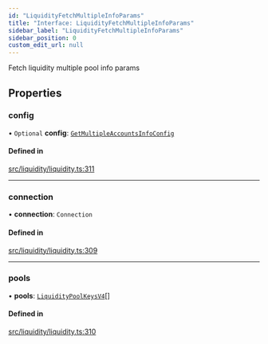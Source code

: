 ```yaml
---
id: "LiquidityFetchMultipleInfoParams"
title: "Interface: LiquidityFetchMultipleInfoParams"
sidebar_label: "LiquidityFetchMultipleInfoParams"
sidebar_position: 0
custom_edit_url: null
---
```


Fetch liquidity multiple pool info params

## Properties

### config

• `Optional` **config**: [`GetMultipleAccountsInfoConfig`](GetMultipleAccountsInfoConfig.md)

#### Defined in

[src/liquidity/liquidity.ts:311](https://github.com/alpha-defi/raydium-sdk/blob/4217474/src/liquidity/liquidity.ts#L311)

___

### connection

• **connection**: `Connection`

#### Defined in

[src/liquidity/liquidity.ts:309](https://github.com/alpha-defi/raydium-sdk/blob/4217474/src/liquidity/liquidity.ts#L309)

___

### pools

• **pools**: [`LiquidityPoolKeysV4`](../modules.md#liquiditypoolkeysv4)[]

#### Defined in

[src/liquidity/liquidity.ts:310](https://github.com/alpha-defi/raydium-sdk/blob/4217474/src/liquidity/liquidity.ts#L310)
